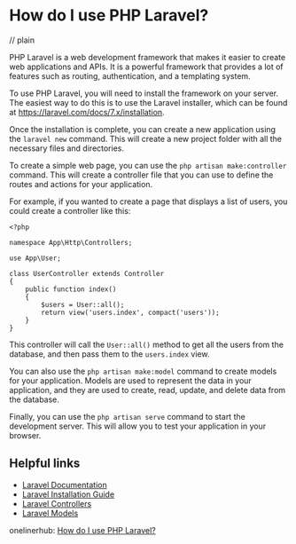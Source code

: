 # How do I use PHP Laravel?
// plain

PHP Laravel is a web development framework that makes it easier to create web applications and APIs. It is a powerful framework that provides a lot of features such as routing, authentication, and a templating system.

To use PHP Laravel, you will need to install the framework on your server. The easiest way to do this is to use the Laravel installer, which can be found at https://laravel.com/docs/7.x/installation.

Once the installation is complete, you can create a new application using the `laravel new` command. This will create a new project folder with all the necessary files and directories.

To create a simple web page, you can use the `php artisan make:controller` command. This will create a controller file that you can use to define the routes and actions for your application.

For example, if you wanted to create a page that displays a list of users, you could create a controller like this:

```
<?php

namespace App\Http\Controllers;

use App\User;

class UserController extends Controller
{
    public function index()
    {
        $users = User::all();
        return view('users.index', compact('users'));
    }
}
```

This controller will call the `User::all()` method to get all the users from the database, and then pass them to the `users.index` view.

You can also use the `php artisan make:model` command to create models for your application. Models are used to represent the data in your application, and they are used to create, read, update, and delete data from the database.

Finally, you can use the `php artisan serve` command to start the development server. This will allow you to test your application in your browser.

## Helpful links

- [Laravel Documentation](https://laravel.com/docs/7.x)
- [Laravel Installation Guide](https://laravel.com/docs/7.x/installation)
- [Laravel Controllers](https://laravel.com/docs/7.x/controllers)
- [Laravel Models](https://laravel.com/docs/7.x/eloquent)

onelinerhub: [How do I use PHP Laravel?](https://onelinerhub.com/php-laravel/how-do-i-use-php-laravel)